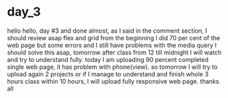 # day_3
hello hello, day #3 and done almost, as I said in the comment section, I should review asap flex and grid from the beginning I did 70 per cent of the web page but some errors and I still have problems with the media query I should solve this asap, tomorrow after class from 12 till midnight I will watch and try to understand fully. today I am uploading 90 percent completed single web page, it has problem with phone(view). so tomorrow I will try to upload again 2 projects or if  I manage to understand and finish whole 3 hours class within 10 hours, I will upload fully responsive web page. thanks all
